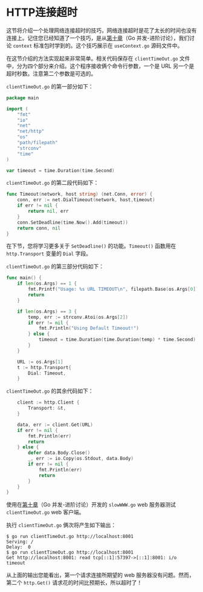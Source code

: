 # **HTTP连接超时**

这节将介绍一个处理网络连接超时的技巧，网络连接超时是花了太长的时间也没有连接上。记住您已经知道了一个技巧，是从[第十章](https://github.com/hantmac/Mastering_Go_ZH_CN/tree/master/eBook/chapter10/10.0.md)（Go 并发-进阶讨论），我们讨论 `context` 标准包时学到的。这个技巧展示在 `useContext.go` 源码文件中。

在这节介绍的方法实现起来非常简单。相关代码保存在 `clientTimeOut.go` 文件中，分为四个部分来介绍。这个程序接收俩个命令行参数，一个是 URL 另一个是超时秒数。注意第二个参数是可选的。

`clientTimeOut.go` 的第一部分如下：

```go
package main

import (
    "fmt"
    "io"
    "net"
    "net/http"
    "os"
    "path/filepath"
    "strconv"
    "time"
)

var timeout = time.Duration(time.Second)
```

`clientTimeOut.go` 的第二段代码如下：

```go
func Timeout(network, host string) (net.Conn, error) {
    conn, err := net.DialTimeout(network, host,timeout)
    if err != nil {
        return nil, err
    }
    conn.SetDeadline(time.Now().Add(timeout))
    return conn, nil
}
```

在下节，您将学习更多关于 `SetDeadline()` 的功能。`Timeout()` 函数用在 `http.Transport` 变量的 `Dial` 字段。

`clientTimeOut.go` 的第三部分代码如下：

```go
func main() {
    if len(os.Args) == 1 {
        fmt.Printf("Usage: %s URL TIMEOUT\n", filepath.Base(os.Args[0]))
        return
    }

    if len(os.Args) == 3 {
        temp, err := strconv.Atoi(os.Args[2])
        if err != nil {
            fmt.Println("Using Default Timeout!")
        } else {
            timeout = time.Duration(time.Duration(temp) * time.Second)
        }
    }

    URL := os.Args[1]
    t := http.Transport{
        Dial: Timeout,
    }
```

`clientTimeOut.go` 的其余代码如下：

```go
    client := http.Client {
        Transport: &t,
    }

    data, err := client.Get(URL)
    if err != nil {
        fmt.Println(err)
        return
    } else {
        defer data.Body.Close()
        _, err := io.Copy(os.Stdout, data.Body)
        if err != nil {
            fmt.Println(err)
            return
        }
    }
}
```

使用在[第十章](https://github.com/hantmac/Mastering_Go_ZH_CN/tree/master/eBook/chapter10/10.0.md)（Go 并发-进阶讨论）开发的 `slowWWW.go` web 服务器测试`clientTimeOut.go` web 客户端。

执行 `clientTimeOut.go` 俩次将产生如下输出：

```shell
$ go run clientTimeOut.go http://localhost:8001
Serving: /
Delay:  0
$ go run clientTimeOut.go http://localhost:8001
Get http://localhost:8001: read tcp[::1]:57397->[::1]:8001: i/o timeout
```

从上面的输出您能看出，第一个请求连接所期望的 web 服务器没有问题。然而，第二个 `http.Get()` 请求花的时间比预期长，所以超时了！